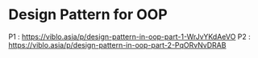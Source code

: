 # Design Pattern for OOP
P1 : https://viblo.asia/p/design-pattern-in-oop-part-1-WrJvYKdAeVO
P2 : https://viblo.asia/p/design-pattern-in-oop-part-2-PqORvNvDRAB
